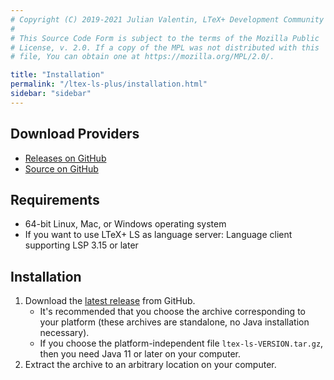 ```yaml
---
# Copyright (C) 2019-2021 Julian Valentin, LTeX+ Development Community
#
# This Source Code Form is subject to the terms of the Mozilla Public
# License, v. 2.0. If a copy of the MPL was not distributed with this
# file, You can obtain one at https://mozilla.org/MPL/2.0/.

title: "Installation"
permalink: "/ltex-ls-plus/installation.html"
sidebar: "sidebar"
---
```


## Download Providers

- [Releases on GitHub](https://github.com/ltex-plus/ltex-ls-plus/releases)
- [Source on GitHub](https://github.com/ltex-plus/ltex-ls-plus)

## Requirements

- 64-bit Linux, Mac, or Windows operating system
- If you want to use LTeX+ LS as language server: Language client supporting LSP 3.15 or later

## Installation

1. Download the [latest release](https://github.com/ltex-plus/ltex-ls-plus/releases/latest) from GitHub.
   - It's recommended that you choose the archive corresponding to your platform (these archives are standalone, no Java installation necessary).
   - If you choose the platform-independent file `ltex-ls-VERSION.tar.gz`, then you need Java 11 or later on your computer.
2. Extract the archive to an arbitrary location on your computer.
